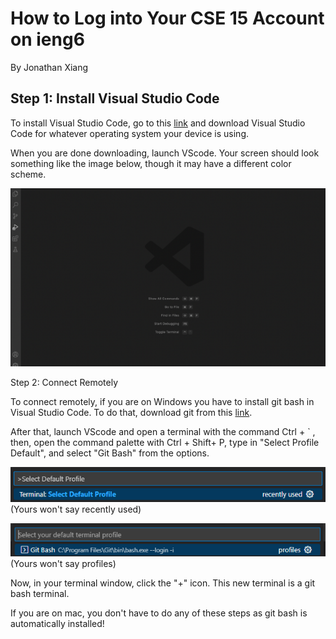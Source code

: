 # How to Log into Your CSE 15 Account on ieng6
By Jonathan Xiang


## Step 1: Install Visual Studio Code

To install Visual Studio Code, go to this [link](https://code.visualstudio.com/) and download
Visual Studio Code for whatever operating system your device is using.

When you are done downloading, launch VScode. Your screen should look
something like the image below, though it may have a different color
scheme.

![Image](VScodeStartScreen.png)


Step 2: Connect Remotely

To connect remotely, if you are on Windows you have to install git bash
in Visual Studio Code. To do that, download git from this [link](https://gitforwindows.org/).

After that, launch VScode and open a terminal with the command Ctrl + \` ,
then, open the command palette with Ctrl + Shift+ P, type in "Select Profile Default",
and select "Git Bash" from the options.

![Image](CommandPalette.png)
(Yours won't say recently used)

![Image](GitBashOption.png)
(Yours won't say profiles)


Now, in your terminal window, click the "+" icon. This new terminal is a git
bash terminal.

If you are on mac, you don't have to do any of these steps as git bash is
automatically installed!


